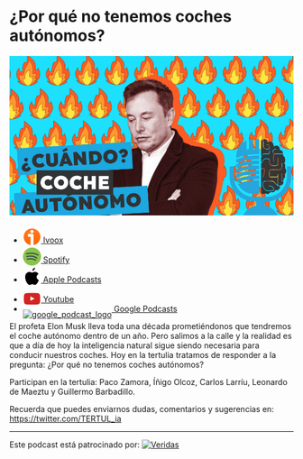 # ¿Por qué no tenemos coches autónomos?

![](res/2024-05-24-14-21-07.png)

- [<img src="../../res/ivoox-icon-256.webp" alt="ivoox_logo" width="32" style="position: relative; top: 5px;"> Ivoox](https://go.ivoox.com/rf/129363036)
- [<img src="../../res/spotify-icon-256.webp" alt="spotify_logo" width="32" style="position: relative; top: 5px;"> Spotify](https://open.spotify.com/episode/51lWAPTaSp57ioPm3Y4VpS?si=ghksozzVTFCXic3JwSVRhg)
- [<img src="../../res/apple-icon-256.webp" alt="apple_logo" width="32" style="position: relative; top: 5px;"> Apple Podcasts](https://podcasts.apple.com/us/podcast/porque-no-tenemos-coches-aut%C3%B3nomos/id1669083682?i=1000656623714)
- [<img src="../../res/youtube-icon-256.png" alt="youtube_logo" width="32" style="position: relative; top: 10px;"> Youtube](https://youtu.be/FjiMOCFC820)
- [<img src="https://cdn.iconscout.com/icon/free/png-256/free-google-podcasts-2038772-1721669.png" alt="google_podcast_logo" width="32" style="position: relative; top: 10px;"> Google Podcasts](https://podcasts.google.com/feed/aHR0cHM6Ly93d3cuaXZvb3guY29tL3BvZGNhc3QtdGVydHVsaWEtaW50ZWxpZ2VuY2lhLWFydGlmaWNpYWxfZmdfZjExODE1MzExX2ZpbHRyb18xLnhtbA/episode/aHR0cHM6Ly93d3cuaXZvb3guY29tLzEyOTM2MzAzNg?sa=X&ved=0CAUQkfYCahcKEwiIxuSOo6aGAxUAAAAAHQAAAAAQAQ)

El profeta Elon Musk lleva toda una década prometiéndonos que tendremos el coche autónomo dentro de un año.
Pero salimos a la calle y la realidad es que a día de hoy la inteligencia natural sigue siendo necesaria para conducir nuestros coches.
Hoy en la tertulia tratamos de responder a la pregunta: ¿Por qué no tenemos coches autónomos?

Participan en la tertulia: Paco Zamora, Íñigo Olcoz, Carlos Larríu, Leonardo de Maeztu y Guillermo Barbadillo.

Recuerda que puedes enviarnos dudas, comentarios y sugerencias en: https://twitter.com/TERTUL_ia

---

Este podcast está patrocinado por:  [<img src="https://veridas.com/wp-content/uploads/2021/08/VERIDAS-logo-azul-coral-rgb-592x131-1.png.webp" alt="Veridas" width="64" style="position: relative; top: 0px;">](https://veridas.com/)
